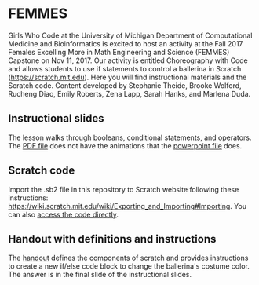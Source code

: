 # FEMMES

Girls Who Code at the University of Michigan Department of Computational Medicine and Bioinformatics is excited to host an activity at the Fall 2017 Females Excelling More in Math Engineering and Science (FEMMES) Capstone on Nov 11, 2017. Our activity is entitled Choreography with Code and allows students to use if statements to control a ballerina in Scratch (https://scratch.mit.edu). Here you will find instructional materials and the Scratch code. Content developed by Stephanie Theide, Brooke Wolford, Rucheng Diao, Emily Roberts, Zena Lapp, Sarah Hanks, and Marlena Duda.

## Instructional slides 
The lesson walks through booleans, conditional statements, and operators. The [PDF file](Choreography_with_Code_FEMMES_Nov_11_2017.pdf) does not have the animations that the [powerpoint file](Choreography_with_Code_FEMMES_Nov_11_2017.pptx) does.

## Scratch code
Import the .sb2 file in this repository to Scratch website following these instructions: https://wiki.scratch.mit.edu/wiki/Exporting_and_Importing#Importing. You can also [access the code directly](https://scratch.mit.edu/projects/184623153/).

## Handout with definitions and instructions
The [handout](FEMMES_Nov11_handout.pdf) defines the components of scratch and provides instructions to create a new if/else code block to change the ballerina's costume color. The answer is in the final slide of the instructional slides.
